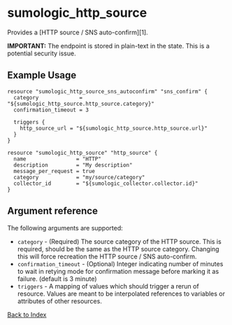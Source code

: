 # sumologic_http_source
Provides a [HTTP source / SNS auto-confirm][1].

__IMPORTANT:__ The endpoint is stored in plain-text in the state. This is a potential security issue.

## Example Usage
```hcl
resource "sumologic_http_source_sns_autoconfirm" "sns_confirm" {
  category             = "${sumologic_http_source.http_source.category}"
  confirmation_timeout = 3

  triggers {
    http_source_url = "${sumologic_http_source.http_source.url}"
  }
}

resource "sumologic_http_source" "http_source" {
  name                = "HTTP"
  description         = "My description"
  message_per_request = true
  category            = "my/source/category"
  collector_id        = "${sumologic_collector.collector.id}"
}
```

## Argument reference
The following arguments are supported:
- `category` - (Required) The source category of the HTTP source. This is required, should be the same as the HTTP source category. Changing this will force recreation the HTTP source / SNS auto-confirm.
- `confirmation_timeout` - (Optional) Integer indicating number of minutes to wait in retying mode for confirmation message before marking it as failure. (default is 3 minute)
- `triggers` -   A mapping of values which should trigger a rerun of resource. Values are meant to be interpolated references to variables or attributes of other resources.


[Back to Index][0]

[0]: ../README.md